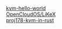 [kvm-hello-world](https://github.com/dpw/kvm-hello-world)  
[OpenCloudOS/LiKeX](https://github.com/OpenCloudOS/LiKeX)  
[proj178-kvm-in-rust](https://gitlab.eduxiji.net/Kaito/project788067-123436)